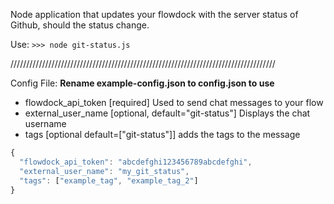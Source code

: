 Node application that updates your flowdock with the server status of Github, should the status change.

Use: 
`>>> node git-status.js`

////////////////////////////////////////////////////////////////////////////////////

Config File:
**Rename example-config.json to config.json to use**

* flowdock_api_token [required] Used to send chat messages to your flow
* external_user_name [optional, default="git-status"] Displays the chat username
* tags [optional default=["git-status"]] adds the tags to the message

```javascript
{
  "flowdock_api_token": "abcdefghi123456789abcdefghi",
  "external_user_name": "my_git_status",
  "tags": ["example_tag", "example_tag_2"]
}
```